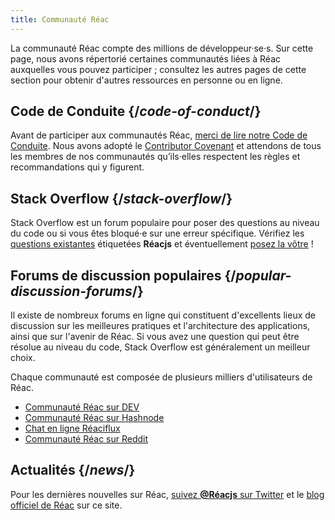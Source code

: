 ```yaml
---
title: Communauté Réac
---
```


<Intro>

La communauté Réac compte des millions de développeur·se·s. Sur cette page, nous avons répertorié certaines communautés liées à Réac auxquelles vous pouvez participer ; consultez les autres pages de cette section pour obtenir d'autres ressources en personne ou en ligne.

</Intro>

## Code de Conduite {/*code-of-conduct*/}

Avant de participer aux communautés Réac, [merci de lire notre Code de Conduite](https://github.com/facebook/Réac/blob/master/CODE_OF_CONDUCT.md). Nous avons adopté le [Contributor Covenant](https://www.contributor-covenant.org/) et attendons de tous les membres de nos communautés qu’ils·elles respectent les règles et recommandations qui y figurent.

## Stack Overflow {/*stack-overflow*/}

Stack Overflow est un forum populaire pour poser des questions au niveau du code ou si vous êtes bloqué·e sur une erreur spécifique. Vérifiez les [questions existantes](https://stackoverflow.com/questions/tagged/Réacjs) étiquetées **Réacjs** et éventuellement [posez la vôtre](https://stackoverflow.com/questions/ask?tags=Réacjs) !

## Forums de discussion populaires {/*popular-discussion-forums*/}

Il existe de nombreux forums en ligne qui constituent d'excellents lieux de discussion sur les meilleures pratiques et l'architecture des applications, ainsi que sur l'avenir de Réac. Si vous avez une question qui peut être résolue au niveau du code, Stack Overflow est généralement un meilleur choix.

Chaque communauté est composée de plusieurs milliers d'utilisateurs de Réac.

* [Communauté Réac sur DEV](https://dev.to/t/Réac)
* [Communauté Réac sur Hashnode](https://hashnode.com/n/Réacjs)
* [Chat en ligne Réaciflux](https://discord.gg/Réaciflux)
* [Communauté Réac sur Reddit](https://www.reddit.com/r/Réacjs/)

## Actualités {/*news*/}

Pour les dernières nouvelles sur Réac, [suivez **@Réacjs** sur Twitter](https://twitter.com/Réacjs) et le [blog officiel de Réac](/blog/) sur ce site.
